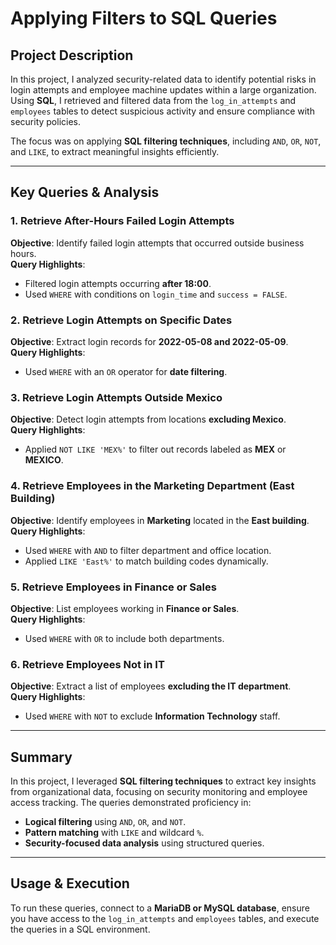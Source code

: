 # **Applying Filters to SQL Queries**

## **Project Description**  
In this project, I analyzed security-related data to identify potential risks in login attempts and employee machine updates within a large organization. Using **SQL**, I retrieved and filtered data from the `log_in_attempts` and `employees` tables to detect suspicious activity and ensure compliance with security policies.  

The focus was on applying **SQL filtering techniques**, including `AND`, `OR`, `NOT`, and `LIKE`, to extract meaningful insights efficiently.  

---

## **Key Queries & Analysis**  

### **1. Retrieve After-Hours Failed Login Attempts**  
**Objective**: Identify failed login attempts that occurred outside business hours.  
**Query Highlights**:  
- Filtered login attempts occurring **after 18:00**.  
- Used `WHERE` with conditions on `login_time` and `success = FALSE`.  

### **2. Retrieve Login Attempts on Specific Dates**  
**Objective**: Extract login records for **2022-05-08 and 2022-05-09**.  
**Query Highlights**:  
- Used `WHERE` with an `OR` operator for **date filtering**.  

### **3. Retrieve Login Attempts Outside Mexico**  
**Objective**: Detect login attempts from locations **excluding Mexico**.  
**Query Highlights**:  
- Applied `NOT LIKE 'MEX%'` to filter out records labeled as **MEX** or **MEXICO**.  

### **4. Retrieve Employees in the Marketing Department (East Building)**  
**Objective**: Identify employees in **Marketing** located in the **East building**.  
**Query Highlights**:  
- Used `WHERE` with `AND` to filter department and office location.  
- Applied `LIKE 'East%'` to match building codes dynamically.  

### **5. Retrieve Employees in Finance or Sales**  
**Objective**: List employees working in **Finance or Sales**.  
**Query Highlights**:  
- Used `WHERE` with `OR` to include both departments.  

### **6. Retrieve Employees Not in IT**  
**Objective**: Extract a list of employees **excluding the IT department**.  
**Query Highlights**:  
- Used `WHERE` with `NOT` to exclude **Information Technology** staff.  

---

## **Summary**  
In this project, I leveraged **SQL filtering techniques** to extract key insights from organizational data, focusing on security monitoring and employee access tracking. The queries demonstrated proficiency in:  
- **Logical filtering** using `AND`, `OR`, and `NOT`.  
- **Pattern matching** with `LIKE` and wildcard `%`.  
- **Security-focused data analysis** using structured queries.  

---

## **Usage & Execution**  
To run these queries, connect to a **MariaDB or MySQL database**, ensure you have access to the `log_in_attempts` and `employees` tables, and execute the queries in a SQL environment.  
